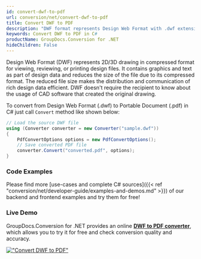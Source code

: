 ```yaml
---
id: convert-dwf-to-pdf
url: conversion/net/convert-dwf-to-pdf
title: Convert DWF to PDF
description: "DWF format represents Design Web Format with .dwf extension. Learn how to convert DWF to PDF file programmatically in C# language using GroupDocs.Conversion for .NET library."
keywords: Convert DWF to PDF in C#
productName: GroupDocs.Conversion for .NET
hideChildren: False
---
```


Design Web Format (DWF) represents 2D/3D drawing in compressed format for viewing, reviewing, or printing design files. It contains graphics and text as part of design data and reduces the size of the file due to its compressed format. The reduced file size makes the distribution and communication of rich design data efficient. DWF doesn't require the recipient to know about the usage of CAD software that created the original drawing.

To convert from Design Web Format (.dwf) to Portable Document (.pdf) in C# just call `Convert` method like shown below:

```csharp
// Load the source DWF file
using (Converter converter = new Converter("sample.dwf"))
{
    PdfConvertOptions options = new PdfConvertOptions();
    // Save converted PDF file
    converter.Convert("converted.pdf", options);
}
```

### Code Examples

Please find more [use-cases and complete C# sources]({{< ref "conversion/net/developer-guide/examples-and-demos.md" >}}) of our backend and frontend examples and try them for free!

### Live Demo

GroupDocs.Conversion for .NET provides an online [**DWF to PDF converter**](https://products.groupdocs.app/conversion/dwf-to-pdf), which allows you to try it for free and check conversion quality and accuracy.

[!["Convert DWF to PDF"](conversion/net/images/convert-dwf-to-pdf.png)](https://products.groupdocs.app/conversion/dwf-to-pdf)